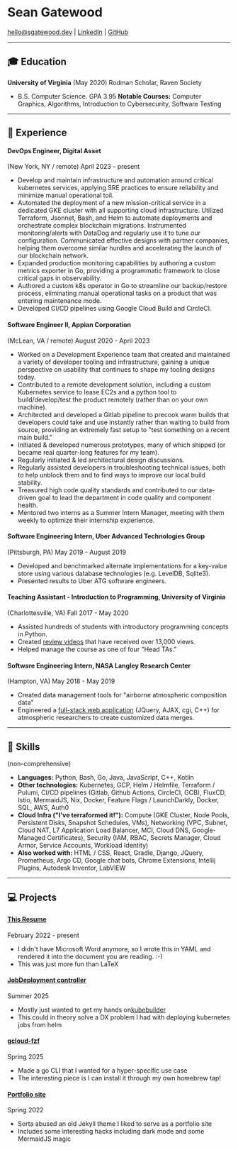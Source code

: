 # Sean Gatewood

hello@sgatewood.dev |
[LinkedIn](https://linkedin.com/in/sean-t-gatewood) |
[GitHub](https://github.com/sgatewood)

---

## 🎓 Education
**University of Virginia** (May 2020) Rodman Scholar, Raven Society
- B.S. Computer Science. GPA 3.95
**Notable Courses:** Computer Graphics, Algorithms, Introduction to Cybersecurity, Software Testing

---

## 💼 Experience

#### **DevOps Engineer**, Digital Asset
(New York, NY / remote) April 2023 - present
- Develop and maintain infrastructure and automation around critical kubernetes services, applying SRE practices to ensure reliability and minimize manual operational toil.
- Automated the deployment of a new mission-critical service in a dedicated GKE cluster with all supporting cloud infrastructure. Utilized Terraform, Jsonnet, Bash, and Helm to automate deployments and orchestrate complex blockchain migrations. Instrumented monitoring/alerts with DataDog and regularly use it to tune our configuration. Communicated effective designs with partner companies, helping them overcome similar hurdles and accelerating the launch of our blockchain network.
- Expanded production monitoring capabilities by authoring a custom metrics exporter in Go, providing a programmatic framework to close critical gaps in observability.
- Authored a custom k8s operator in Go to streamline our backup/restore process, eliminating manual operational tasks on a product that was entering maintenance mode.
- Developed CI/CD pipelines using Google Cloud Build and CircleCI.

#### **Software Engineer II**, Appian Corporation
(McLean, VA / remote) August 2020 - April 2023
- Worked on a Development Experience team that created and maintained a variety of developer tooling and infrastructure, gaining a unique perspective on usability that continues to shape my tooling designs today.
- Contributed to a remote development solution, including a custom Kubernetes service to lease EC2s and a python tool to build/develop/test the product remotely (rather than on your own machine).
- Architected and developed a Gitlab pipeline to precook warm builds that developers could take and use instantly rather than waiting to build from source, providing an extremely fast setup to "test something on a recent main build."
- Initiated & developed numerous prototypes, many of which shipped (or became real quarter-long features for my team).
- Regularly initiated & led architectural design discussions.
- Regularly assisted developers in troubleshooting technical issues, both to help unblock them and to find ways to improve our local build stability.
- Treasured high code quality standards and contributed to our data-driven goal to lead the department in code quality and component health.
- Mentored two interns as a Summer Intern Manager, meeting with them weekly to optimize their internship experience.

#### **Software Engineering Intern**, Uber Advanced Technologies Group
(Pittsburgh, PA) May 2019 - August 2019
- Developed and benchmarked alternate implementations for a key-value store using various database technologies (e.g. LevelDB, Sqlite3).
- Presented results to Uber ATG software engineers.

#### **Teaching Assistant - Introduction to Programming**, University of Virginia
(Charlottesville, VA) Fall 2017 - May 2020
- Assisted hundreds of students with introductory programming concepts in Python.
- Created <a href="https://www.youtube.com/playlist?list=PLeih3T8PoRaYXpRwCVUmCEQqzZ51qyAmD">review videos</a> that have received over 13,000 views.
- Helped manage the course as one of four "Head TAs."

#### **Software Engineering Intern**, NASA Langley Research Center
(Hampton, VA) May 2018 - May 2019
- Created data management tools for "airborne atmospheric composition data"
- Engineered a <a href="https://www-air.larc.nasa.gov/cgi-bin/Driver.cgi?platform=KORUSAQ/DC8_AIRCRAFT">full-stack web application</a> (JQuery, AJAX, cgi, C++) for atmospheric researchers to create customized data merges.


---

## 💪 Skills
(non-comprehensive)

- **Languages:** Python, Bash, Go, Java, JavaScript, C++, Kotlin
- **Other technologies:** Kubernetes, GCP, Helm / Helmfile, Terraform / Pulumi, CI/CD pipelines (Gitlab, Github Actions, CircleCI, GCB), FluxCD, Istio, MermaidJS, Nix, Docker, Feature Flags / LaunchDarkly, Docker, SQL, AWS, Auth0
- **Cloud Infra ("I've terraformed it!"):** Compute (GKE Cluster, Node Pools, Persistent Disks, Snapshot Schedules, VMs), Networking (VPC, Subnet, Cloud NAT, L7 Application Load Balancer, MCI, Cloud DNS, Google-Managed Certificates), Security (IAM, RBAC, Secrets Manager, Cloud Armor, Service Accounts, Workload Identity)
- **Also worked with:** HTML / CSS, React, Gradle, Django, JQuery, Prometheus, Argo CD, Google chat bots, Chrome Extensions, Intellij Plugins, Autodesk Inventor, LabVIEW

---

## 💻 Projects

#### **[This Resume](https://github.com/sgatewood/resume)**
February 2022 - present
- I didn't have Microsoft Word anymore, so I wrote this in YAML and rendered it into the document you are reading. :-)
- This was just more fun than LaTeX

#### **[JobDeployment controller](https://github.com/sgatewood/job-deployment)**
Summer 2025
- Mostly just wanted to get my hands on<a href="https://book.kubebuilder.io/">kubebuilder</a>
- This could in theory solve a DX problem I had with deploying kubernetes jobs from helm

#### **[gcloud-fzf](https://github.com/sgatewood/gcloud-fzf)**
Spring 2025
- Made a go CLI that I wanted for a hyper-specific use case
- The interesting piece is I can install it through my own homebrew tap!

#### **[Portfolio site](https://sgatewood.github.io)**
Spring 2022
- Sorta abused an old Jekyll theme I liked to serve as a portfolio site
- Includes some interesting hacks including dark mode and some MermaidJS magic
